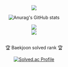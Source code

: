 <div align="center">
  <img src="https://capsule-render.vercel.app/api?type=waving&color=auto&height=200&section=header&text=JIK_GitHub&fontSize=90" />

  ![Anurag's GitHub stats](https://github-readme-stats.vercel.app/api?username=lee-young-jik&show_icons=true&theme=radical)

  <div>
    <div>
      <img src="https://img.shields.io/badge/apachehadoop-blue?style=for-the-badge&logo=apachehadoop&logoColor=white">
    </div>
  </div>

  <div>
    <img src="https://github-profile-trophy.vercel.app/?username=lee-young-jik&margin-w=15&row=2&column=4">
  </div>

</div>

<div align="center">
  <br>
  <p>🏆 Baekjoon solved rank 🏆</p>
  
  [![Solved.ac Profile](http://mazassumnida.wtf/api/v2/generate_badge?boj=aglyj0225)](https://solved.ac/aglyj0225)
</div>

<div align=center>
<br>


